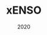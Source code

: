 ---
layout: project
type: project
image: img/cotton/cotton-square.png
title: "xENSO"
date: 2020
published: true
labels:
  - Python
  - GitHub
summary: "A python package that leverages xarray for ENSO studies"
---